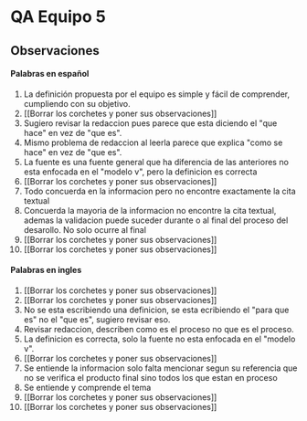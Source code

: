 # QA Equipo 5
## Observaciones
#### Palabras en español
1. La definición propuesta por el equipo es simple y fácil de comprender, cumpliendo con su objetivo.
2. [[Borrar los corchetes y poner sus observaciones]]
3. Sugiero revisar la redaccion pues parece que esta diciendo el "que hace" en vez de "que es".
4. Mismo problema de redaccion al leerla parece que explica "como se hace" en vez de "que es".
5. La fuente es una fuente general que ha diferencia de las anteriores no esta enfocada en el "modelo v", pero la definicion es correcta
6. [[Borrar los corchetes y poner sus observaciones]]
7. Todo concuerda en la informacion pero no encontre exactamente la cita textual
8. Concuerda la mayoria de la informacion no encontre la cita textual, ademas la validacion puede  suceder durante o al final del proceso del desarollo. No solo ocurre al final
9. [[Borrar los corchetes y poner sus observaciones]]
10. [[Borrar los corchetes y poner sus observaciones]]
#### Palabras en ingles
1. [[Borrar los corchetes y poner sus observaciones]]
2. [[Borrar los corchetes y poner sus observaciones]]
3. No se esta escribiendo una definicion, se esta ecribiendo el "para que es" no el "que es", sugiero revisar eso.
4. Revisar redaccion, describen como es el proceso no que es el proceso.
5. La definicion es correcta, solo la fuente no esta enfocada en el "modelo v".
6. [[Borrar los corchetes y poner sus observaciones]]
7. Se entiende la informacion solo falta mencionar segun su referencia que no se verifica el producto final sino todos los que estan en proceso
8. Se entiende y comprende el tema
9. [[Borrar los corchetes y poner sus observaciones]]
10. [[Borrar los corchetes y poner sus observaciones]]
